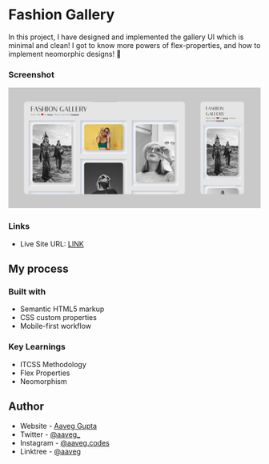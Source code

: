 # Fashion Gallery
In this project, I have designed and implemented the gallery UI which is minimal and clean! I got to know more powers of flex-properties, and how to implement neomorphic designs! 🚀


### Screenshot

![Desktop Version](/assets/img/screenshot.png)

### Links

- Live Site URL: [LINK](https://github.com/aaveggupta/Fashion-Gallery)

## My process

### Built with

- Semantic HTML5 markup
- CSS custom properties
- Mobile-first workflow

### Key Learnings

- ITCSS Methodology
- Flex Properties
- Neomorphism


## Author

- Website - [Aaveg Gupta](https://www.aaveggupta.in/)
- Twitter - [@aaveg_](https://twitter.com/aaveg_)
- Instagram - [@aaveg.codes](https://www.instagram.com/aaveg.codes/)
- Linktree - [@aaveg](https://linktr.ee/aaveg)
